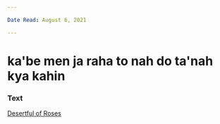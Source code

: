 ```yaml
---

Date Read: August 6, 2021

---
```


# ka'be men ja raha to nah do ta'nah kya kahin

### Text
[Desertful of Roses](http://www.columbia.edu/itc/mealac/pritchett/00ghalib/118/index_118.html)

